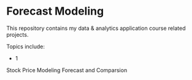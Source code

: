 # Forecast Modeling
This repository contains my data & analytics application course related projects.

Topics include:

- 1  

Stock Price Modeling Forecast and Comparsion
